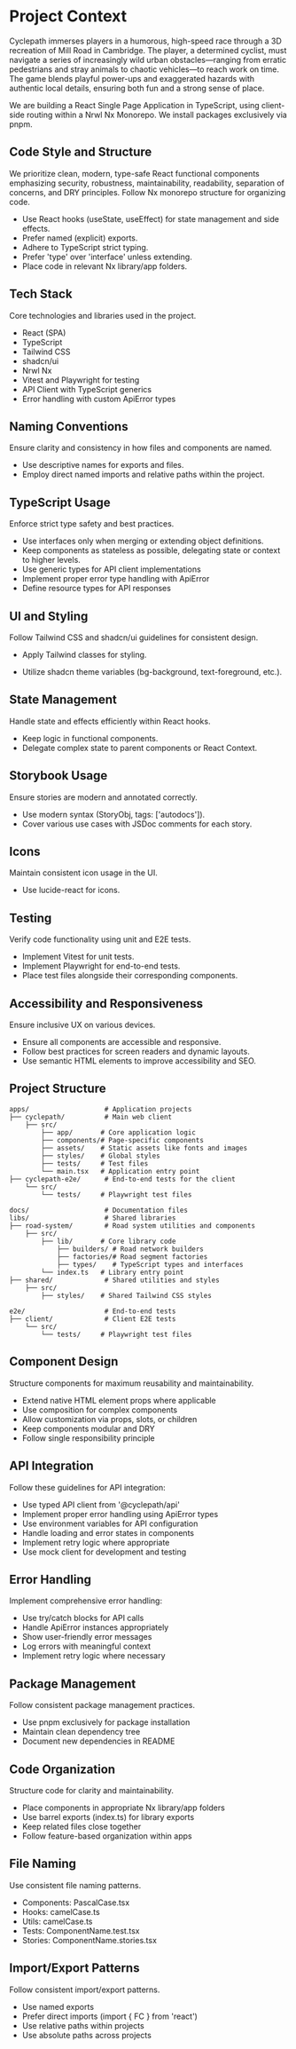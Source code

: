 # Project Context

Cyclepath immerses players in a humorous, high-speed race through a 3D recreation of Mill Road in Cambridge. The player, a determined cyclist, must navigate a series of increasingly wild urban obstacles—ranging from erratic pedestrians and stray animals to chaotic vehicles—to reach work on time. The game blends playful power-ups and exaggerated hazards with authentic local details, ensuring both fun and a strong sense of place.

We are building a React Single Page Application in TypeScript, using client-side routing within a Nrwl Nx Monorepo. We install packages exclusively via pnpm.

## Code Style and Structure

We prioritize clean, modern, type-safe React functional components emphasizing security, robustness, maintainability, readability, separation of concerns, and DRY principles. Follow Nx monorepo structure for organizing code.

- Use React hooks (useState, useEffect) for state management and side effects.
- Prefer named (explicit) exports.
- Adhere to TypeScript strict typing.
- Prefer 'type' over 'interface' unless extending.
- Place code in relevant Nx library/app folders.

## Tech Stack

Core technologies and libraries used in the project.

- React (SPA)
- TypeScript
- Tailwind CSS
- shadcn/ui
- Nrwl Nx
- Vitest and Playwright for testing
- API Client with TypeScript generics
- Error handling with custom ApiError types

## Naming Conventions

Ensure clarity and consistency in how files and components are named.

- Use descriptive names for exports and files.
- Employ direct named imports and relative paths within the project.

## TypeScript Usage

Enforce strict type safety and best practices.

- Use interfaces only when merging or extending object definitions.
- Keep components as stateless as possible, delegating state or context to higher levels.
- Use generic types for API client implementations
- Implement proper error type handling with ApiError
- Define resource types for API responses

## UI and Styling

Follow Tailwind CSS and shadcn/ui guidelines for consistent design.

- Apply Tailwind classes for styling.

- Utilize shadcn theme variables (bg-background, text-foreground, etc.).

## State Management

Handle state and effects efficiently within React hooks.

- Keep logic in functional components.
- Delegate complex state to parent components or React Context.

## Storybook Usage

Ensure stories are modern and annotated correctly.

- Use modern syntax (StoryObj, tags: ['autodocs']).
- Cover various use cases with JSDoc comments for each story.

## Icons

Maintain consistent icon usage in the UI.

- Use lucide-react for icons.

## Testing

Verify code functionality using unit and E2E tests.

- Implement Vitest for unit tests.
- Implement Playwright for end-to-end tests.
- Place test files alongside their corresponding components.

## Accessibility and Responsiveness

Ensure inclusive UX on various devices.

- Ensure all components are accessible and responsive.
- Follow best practices for screen readers and dynamic layouts.
- Use semantic HTML elements to improve accessibility and SEO.

## Project Structure

```text
apps/                   # Application projects
├── cyclepath/          # Main web client
    ├── src/
        ├── app/       # Core application logic
        ├── components/# Page-specific components
        ├── assets/    # Static assets like fonts and images
        ├── styles/    # Global styles
        ├── tests/     # Test files
        └── main.tsx   # Application entry point
├── cyclepath-e2e/      # End-to-end tests for the client
    └── src/
        └── tests/     # Playwright test files

docs/                   # Documentation files
libs/                   # Shared libraries
├── road-system/        # Road system utilities and components
    ├── src/
        ├── lib/       # Core library code
            ├── builders/ # Road network builders
            ├── factories/# Road segment factories
            ├── types/    # TypeScript types and interfaces
        └── index.ts   # Library entry point
├── shared/             # Shared utilities and styles
    ├── src/
        ├── styles/    # Shared Tailwind CSS styles

e2e/                    # End-to-end tests
├── client/             # Client E2E tests
    └── src/
        └── tests/     # Playwright test files
```

## Component Design

Structure components for maximum reusability and maintainability.

- Extend native HTML element props where applicable
- Use composition for complex components
- Allow customization via props, slots, or children
- Keep components modular and DRY
- Follow single responsibility principle

## API Integration

Follow these guidelines for API integration:

- Use typed API client from '@cyclepath/api'
- Implement proper error handling using ApiError types
- Use environment variables for API configuration
- Handle loading and error states in components
- Implement retry logic where appropriate
- Use mock client for development and testing

## Error Handling

Implement comprehensive error handling:

- Use try/catch blocks for API calls
- Handle ApiError instances appropriately
- Show user-friendly error messages
- Log errors with meaningful context
- Implement retry logic where necessary

## Package Management

Follow consistent package management practices.

- Use pnpm exclusively for package installation
- Maintain clean dependency tree
- Document new dependencies in README

## Code Organization

Structure code for clarity and maintainability.

- Place components in appropriate Nx library/app folders
- Use barrel exports (index.ts) for library exports
- Keep related files close together
- Follow feature-based organization within apps

## File Naming

Use consistent file naming patterns.

- Components: PascalCase.tsx
- Hooks: camelCase.ts
- Utils: camelCase.ts
- Tests: ComponentName.test.tsx
- Stories: ComponentName.stories.tsx

## Import/Export Patterns

Follow consistent import/export patterns.

- Use named exports
- Prefer direct imports (import { FC } from 'react')
- Use relative paths within projects
- Use absolute paths across projects

